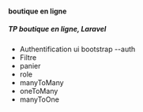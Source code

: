 <h4> boutique en ligne</h4>
<h5>TP boutique en ligne, Laravel</h5>
  <p>
    <ul>
      <li>Authentification ui bootstrap --auth</li>
      <li>Filtre</li>
      <li>panier</li>
      <li>role</li>
      <li>manyToMany</li>
      <li>oneToMany</li>
      <li>manyToOne</li>
  </ul>
 </p>
